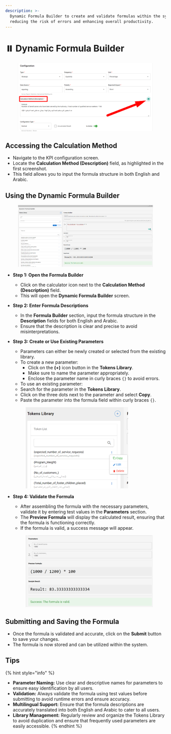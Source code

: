 ```yaml
---
description: >-
  Dynamic Formula Builder to create and validate formulas within the system,
  reducing the risk of errors and enhancing overall productivity.
---
```


# ⏸️ Dynamic Formula Builder

<figure><img src="../../.gitbook/assets/image (93).png" alt=""><figcaption></figcaption></figure>

## **Accessing the Calculation Method**

* Navigate to the KPI configuration screen.
* Locate the **Calculation Method (Description)** field, as highlighted in the first screenshot.
* This field allows you to input the formula structure in both English and Arabic.

## **Using the Dynamic Formula Builder**

<figure><img src="../../.gitbook/assets/image (94).png" alt=""><figcaption></figcaption></figure>

* **Step 1: Open the Formula Builder**
  * Click on the calculator icon next to the **Calculation Method (Description)** field.
  * This will open the **Dynamic Formula Builder** screen.
* **Step 2: Enter Formula Descriptions**
  * In the **Formula Builder** section, input the formula structure in the **Description** fields for both English and Arabic.
  * Ensure that the description is clear and precise to avoid misinterpretations.
*   **Step 3: Create or Use Existing Parameters**

    * Parameters can either be newly created or selected from the existing library.
    * To create a new parameter:
      * Click on the **(+)** icon button in the **Tokens Library**.
      * Make sure to name the parameter appropriately.
      * Enclose the parameter name in curly braces `{}` to avoid errors.
    * To use an existing parameter:
    * Search for the parameter in the **Tokens Library**.
    * Click on the three dots next to the parameter and select **Copy**.
    * Paste the parameter into the formula field within curly braces `{}`.

    <figure><img src="../../.gitbook/assets/image (95).png" alt="" width="322"><figcaption></figcaption></figure>
*   **Step 4: Validate the Formula**

    * After assembling the formula with the necessary parameters, validate it by entering test values in the **Parameters** section.
    * The **Preview Formula** will display the calculated result, ensuring that the formula is functioning correctly.
    * If the formula is valid, a success message will appear.

    <figure><img src="../../.gitbook/assets/image (1) (1) (1).png" alt=""><figcaption></figcaption></figure>

## **Submitting and Saving the Formula**

* Once the formula is validated and accurate, click on the **Submit** button to save your changes.
* The formula is now stored and can be utilized within the system.

## Tips

{% hint style="info" %}
* **Parameter Naming:** Use clear and descriptive names for parameters to ensure easy identification by all users.
* **Validation:** Always validate the formula using test values before submitting to avoid runtime errors and ensure accuracy.
* **Multilingual Support:** Ensure that the formula descriptions are accurately translated into both English and Arabic to cater to all users.
* **Library Management:** Regularly review and organize the Tokens Library to avoid duplication and ensure that frequently used parameters are easily accessible.
{% endhint %}

